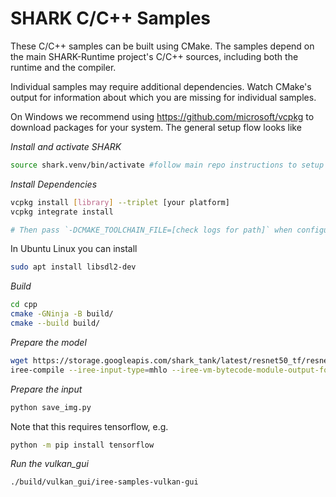 # SHARK C/C++ Samples

These C/C++ samples can be built using CMake. The samples depend on the main
SHARK-Runtime project's C/C++ sources, including both the runtime and the compiler. 

Individual samples may require additional dependencies. Watch CMake's output
for information about which you are missing for individual samples.

On Windows we recommend using https://github.com/microsoft/vcpkg to download packages for
your system. The general setup flow looks like

*Install and activate SHARK*

```bash
source shark.venv/bin/activate #follow main repo instructions to setup your venv
```

*Install Dependencies*

```bash
vcpkg install [library] --triplet [your platform]
vcpkg integrate install

# Then pass `-DCMAKE_TOOLCHAIN_FILE=[check logs for path]` when configuring CMake
```

In Ubuntu Linux you can install

```bash
sudo apt install libsdl2-dev
```

*Build*
```bash
cd cpp
cmake -GNinja -B build/
cmake --build build/
```

*Prepare the model*
```bash
wget https://storage.googleapis.com/shark_tank/latest/resnet50_tf/resnet50_tf.mlir
iree-compile --iree-input-type=mhlo --iree-vm-bytecode-module-output-format=flatbuffer-binary --iree-hal-target-backends=vulkan --iree-llvm-embedded-linker-path=`python3 -c 'import sysconfig; print(sysconfig.get_paths()["purelib"])'`/iree/compiler/tools/../_mlir_libs/iree-lld --mlir-print-debuginfo --mlir-print-op-on-diagnostic=false --mlir-pass-pipeline-crash-reproducer=ist/core-reproducer.mlir --iree-llvm-target-cpu-features=host -iree-vulkan-target-triple=rdna2-unknown-linux --iree-stream-resource-index-bits=64 --iree-vm-target-index-bits=64 resnet50_tf.mlir -o resnet50_tf.vmfb
```
*Prepare the input*

```bash
python save_img.py
```
Note that this requires tensorflow, e.g.
```bash
python -m pip install tensorflow
```

*Run the vulkan_gui*
```bash
./build/vulkan_gui/iree-samples-vulkan-gui
```
